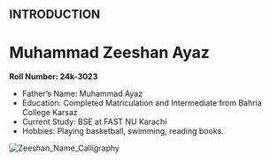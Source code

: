 ## INTRODUCTION
# Muhammad Zeeshan Ayaz
**Roll Number: 24k-3023**
+ Father’s Name: Muhammad Ayaz
+ Education: Completed Matriculation and Intermediate from Bahria College Karsaz
+ Current Study: BSE at FAST NU Karachi
+ Hobbies: 
 Playing basketball,
 swimming,
 reading books.

![Zeeshan_Name_Calligraphy](https://github.com/user-attachments/assets/b4733af0-6a59-47b6-b275-d60fa0698937)

